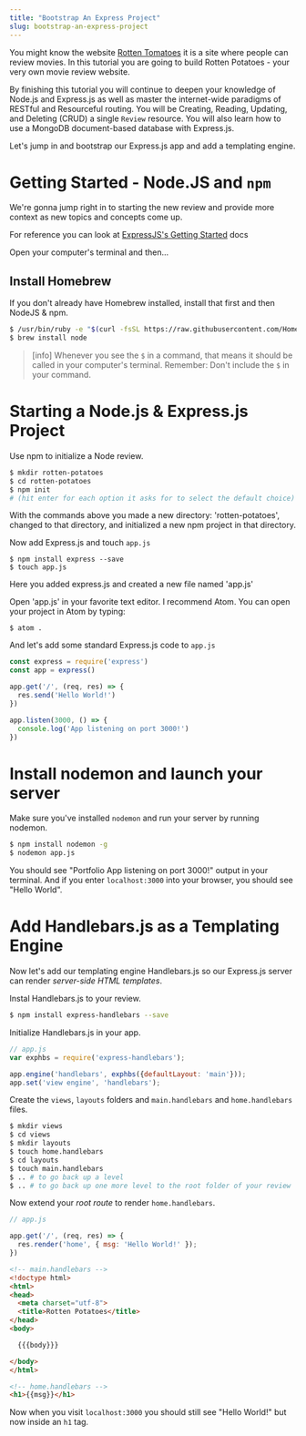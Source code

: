 ```yaml
---
title: "Bootstrap An Express Project"
slug: bootstrap-an-express-project
---
```


You might know the website [Rotten Tomatoes](https://rottentomatoes.com) it is a site where people can review movies. In this tutorial you are going to build Rotten Potatoes - your very own movie review website.

By finishing this tutorial you will continue to deepen your knowledge of Node.js and Express.js as well as master the internet-wide paradigms of RESTful and Resourceful routing. You will be Creating, Reading, Updating, and Deleting (CRUD) a single `Review` resource. You will also learn how to use a MongoDB document-based database with Express.js.

Let's jump in and bootstrap our Express.js app and add a templating engine.

# Getting Started - Node.JS and `npm`

We're gonna jump right in to starting the new review and provide more context as new topics and concepts come up.

For reference you can look at [ExpressJS's Getting Started](https://expressjs.com/en/starter/installing.html) docs

Open your computer's terminal and then...

## Install Homebrew

If you don't already have Homebrew installed, install that first and then NodeJS & npm.

```bash
$ /usr/bin/ruby -e "$(curl -fsSL https://raw.githubusercontent.com/Homebrew/install/master/install)"
$ brew install node
```

> [info]
> Whenever you see the `$` in a command, that means it should be called in your computer's terminal. Remember: Don't include the `$` in your command.

# Starting a Node.js & Express.js Project

Use npm to initialize a Node review.

```bash
$ mkdir rotten-potatoes
$ cd rotten-potatoes
$ npm init
# (hit enter for each option it asks for to select the default choice)
```

With the commands above you made a new directory: 'rotten-potatoes', changed to that directory, and initialized a new npm project in that directory. 

Now add Express.js and touch `app.js`

```
$ npm install express --save
$ touch app.js
```

Here you added express.js and created a new file named 'app.js'

Open 'app.js' in your favorite text editor. I recommend Atom. You can open your project in Atom by typing: 

`$ atom .`

And let's add some standard Express.js code to `app.js`

```js
const express = require('express')
const app = express()

app.get('/', (req, res) => {
  res.send('Hello World!')
})

app.listen(3000, () => {
  console.log('App listening on port 3000!')
})
```

# Install nodemon and launch your server

Make sure you've installed `nodemon` and run your server by running nodemon.

```bash
$ npm install nodemon -g
$ nodemon app.js
```

You should see "Portfolio App listening on port 3000!" output in your terminal. And if you enter `localhost:3000` into your browser, you should see "Hello World".


# Add Handlebars.js as a Templating Engine

Now let's add our templating engine Handlebars.js so our Express.js server can render _server-side HTML templates_.

Instal Handlebars.js to your review.

```bash
$ npm install express-handlebars --save
```

Initialize Handlebars.js in your app.

```js
// app.js
var exphbs = require('express-handlebars');

app.engine('handlebars', exphbs({defaultLayout: 'main'}));
app.set('view engine', 'handlebars');
```

Create the `views`, `layouts` folders and `main.handlebars` and `home.handlebars` files.

```bash
$ mkdir views
$ cd views
$ mkdir layouts
$ touch home.handlebars
$ cd layouts
$ touch main.handlebars
$ .. # to go back up a level
$ .. # to go back up one more level to the root folder of your review
```

Now extend your _root route_ to render `home.handlebars`.

```js
// app.js

app.get('/', (req, res) => {
  res.render('home', { msg: 'Hello World!' });
})
```

```html
<!-- main.handlebars -->
<!doctype html>
<html>
<head>
  <meta charset="utf-8">
  <title>Rotten Potatoes</title>
</head>
<body>

  {{{body}}}

</body>
</html>
```

```html
<!-- home.handlebars -->
<h1>{{msg}}</h1>
```

Now when you visit `localhost:3000` you should still see "Hello World!" but now inside an `h1` tag.
